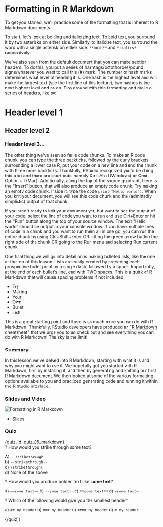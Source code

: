 # Formatting in R Markdown

To get you started, we'll practice some of the formatting that is inherent to R Markdown documents. 

To start, let's look at bolding and italicizing text. To bold text, you surround it by two asterisks on either side. Similarly, to italicize text, you surround the word with a single asterisk on either side. `**bold**` and `*italics*` respectively. 

We've also seen from the default document that you can make section headers. To do this, you put a series of hashtags/octothorpes/pound signs/whatever you want to call this (#) mark. The number of hash marks determines what level of heading it is. One hash is the highest level and will make the largest text (see the first line of this lecture), two hashes is the next highest level and so on. Play around with this formatting and make a series of headers, like so:

# Header level 1
## Header level 2
### Header level 3... 

The other thing we've seen so far is code chunks. To make an R code chunk, you can type the three backticks, followed by the curly brackets surrounding a lower case R, put your code on a new line and end the chunk with three more backticks. Thankfully, RStudio recognized you'd be doing this a lot and there are short cuts, namely Ctrl+Alt+I (Windows) or Cmd + Option + I (Mac). Additionally, along the top of the source quadrant, there is the "Insert" button, that will also produce an empty code chunk. Try making an empty code chunk. Inside it, type the code `print("Hello world")`. When you knit your document, you will see this code chunk and the (admittedly simplistic) output of that chunk. 

If you aren't ready to knit your document yet, but want to see the output of your code, select the line of code you want to run and use Ctrl+Enter or hit the "Run" button along the top of your source window. The text "Hello world" should be output in your console window. If you have multiple lines of code in a chunk and you want to run them all in one go, you can run the entire chunk by using Ctrl+Shift+Enter OR hitting the green arrow button the right side of the chunk OR going to the Run menu and selecting Run current chunk. 

One final thing we will go into detail on is making bulleted lists, like the one at the top of this lesson. Lists are easily created by preceding each prospective bullet point by a single dash, followed by a space. Importantly, at the end of each bullet's line, end with TWO spaces. This is a quirk of R Markdown that will cause spacing problems if not included.  

- Try  
- Making 
- Your  
- Own  
- Bullet  
- List!

This is a great starting point and there is so much more you can do with R Markdown. Thankfully, RStudio developers have produced an ["R Markdown cheatsheet"](http://www.rstudio.com/wp-content/uploads/2016/03/rmarkdown-cheatsheet-2.0.pdf) that we urge you to go check out and see everything you can do with R Markdown! The sky is the limit! 

### Summary

In this lesson we've delved into R Markdown, starting with what it is and why you might want to use it. We hopefully got you started with R Markdown, first by installing it, and then by generating and knitting our first R Markdown document. We then looked at some of the various formatting options available to you and practiced generating code and running it within the R Studio interface. 

### Slides and Video

![Formatting in R Markdown]()

* [Slides](https://docs.google.com/presentation/d/1vMEbcs-jih32ORJpQduKjDx9cMxjJs9TBjXiUGXwpY8/edit?usp=sharing)


### Quiz

{quiz, id: quiz_05_markdown}  
? How would you strike through some text?  

A) `~~strikethrough~~`   
b) `--strikethrough--`  
c) `\strikethrough\`  
d) None of the above 

? How would you produce bolded text like **some text**? 

a) `~~some text~~`
b) `--some text--`
c) `**some text**`
d) `~some text~`

? Which of the following would give you the smallest header? 

a) `## My header`
b) `### My header`
c) `#### My header`
d) `# My header`

{/quiz}}
